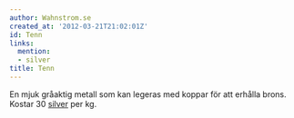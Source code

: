 ```yaml
---
author: Wahnstrom.se
created_at: '2012-03-21T21:02:01Z'
id: Tenn
links:
  mention:
  - silver
title: Tenn
---
```


En mjuk gråaktig metall som kan legeras med koppar för att erhålla brons. Kostar 30 [silver] per kg.

  [silver]: silver
